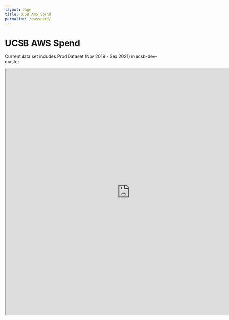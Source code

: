 ```yaml
---
layout: page
title: UCSB AWS Spend
permalink: /awsspend/
---
```


# UCSB AWS Spend
Current data set includes Prod Dataset (Nov 2019 - Sep 2021) in ucsb-dev-master


<iframe
   width="810"
   height="800"
   src="https://us-west-2.quicksight.aws.amazon.com/sn/embed/share/accounts/881911861587/dashboards/05e1df83-7099-4d01-92d7-9de57156614f?directory_alias=quicksight-dev-cudos">
</iframe>
